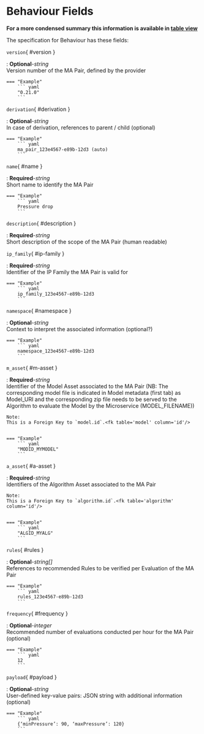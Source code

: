 <style>
  .md-content__button {
    display: none;
  }
</style>
# Behaviour Fields


**For a more condensed summary this information is available in [table view](/tables/ma_pair/)**



The specification for Behaviour
has these fields:


`version`{ #version }

:   **Optional**-*string*<br>
    Version number of the MA Pair, defined by the provider



    === "Example"
        ``` yaml     
        "0.21.0"
        ```


`derivation`{ #derivation }

:   **Optional**-*string*<br>
    In case of derivation, references to parent / child (optional)



    === "Example"
        ``` yaml     
        ma_pair_123e4567-e89b-12d3 (auto)
        ```


`name`{ #name }

:   **Required**-*string*<br>
    Short name to identify the MA Pair



    === "Example"
        ``` yaml     
        Pressure drop
        ```


`description`{ #description }

:   **Required**-*string*<br>
    Short description of the scope of the MA Pair (human readable)



`ip_family`{ #ip-family }

:   **Required**-*string*<br>
    Identifier of the IP Family the MA Pair is valid for



    === "Example"
        ``` yaml     
        ip_family_123e4567-e89b-12d3
        ```


`namespace`{ #namespace }

:   **Optional**-*string*<br>
    Context to interpret the associated information (optional?)



    === "Example"
        ``` yaml     
        namespace_123e4567-e89b-12d3
        ```


`m_asset`{ #m-asset }

:   **Required**-*string*<br>
    Identifier of the Model Asset associated to the MA Pair (NB: The corresponding model file is indicated in Model metadata (first tab) as Model_URI and the corresponding zip file needs to be served to the Algorithm to evaluate the Model by the Microservice (MODEL_FILENAME))


    Note:
    This is a Foreign Key to `model.id`.<fk table='model' column='id'/>


    === "Example"
        ``` yaml     
        "MODID_MYMODEL"
        ```


`a_asset`{ #a-asset }

:   **Required**-*string*<br>
    Identifiers of the Algorithm Asset associated to the MA Pair


    Note:
    This is a Foreign Key to `algorithm.id`.<fk table='algorithm' column='id'/>


    === "Example"
        ``` yaml     
        "ALGID_MYALG"
        ```


`rules`{ #rules }

:   **Optional**-*string[]*<br>
    References to recommended Rules to be verified per Evaluation of the MA Pair



    === "Example"
        ``` yaml     
        rules_123e4567-e89b-12d3
        ```


`frequency`{ #frequency }

:   **Optional**-*integer*<br>
    Recommended number of evaluations conducted per hour for the MA Pair (optional)



    === "Example"
        ``` yaml     
        12
        ```


`payload`{ #payload }

:   **Optional**-*string*<br>
    User-defined key-value pairs: JSON string with additional information (optional)



    === "Example"
        ``` yaml     
        {‘minPressure’: 90, ‘maxPressure’: 120}
        ```

